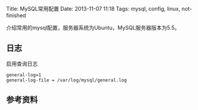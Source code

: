Title: MySQL常用配置
Date: 2013-11-07 11:18
Tags: mysql, config, linux, not-finished

介绍常用的mysql配置，服务器系统为Ubuntu，MySQL服务器版本为5.5。

## 日志
启用查询日志

    general-log=1
    general-log-file = /var/log/mysql/general.log

## 参考资料

